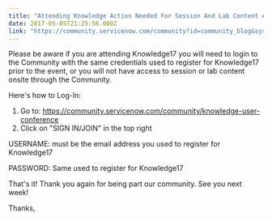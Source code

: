 ```yaml
---
title: "Attending Knowledge Action Needed For Session And Lab Content Access"
date: 2017-05-05T21:25:56.000Z
link: "https://community.servicenow.com/community?id=community_blog&sys_id=618ce6e1dbd0dbc01dcaf3231f96196e"
---
```

<p>Please be aware if you are attending Knowledge17 you will need to login to the Community with the same credentials used to register for Knowledge17 prior to the event, or you will not have access to session or lab content onsite through the Community.</p><p></p><p>Here's how to Log-In:</p><ol style="list-style-type: decimal;"><li><span>Go to: </span><a title="ainerTT-hover-container jive-link-community-small" class="jivecontainerTT-hover-container jive-link-community-small" data-containerId="1" data-containerType="14" data-objectId="2024" data-objectType="14" href="/community?id=community_static&sys_id=93c3be65dbdc5bc0b322f4621f961966">https://community.servicenow.com/community/knowledge-user-conference</a></li><li>Click on "SIGN IN/JOIN" in the top right</li></ol><p></p><p>USERNAME: must be the email address you used to register for Knowledge17</p><p></p><p>PASSWORD: Same used to register for Knowledge17</p><p></p><p>That's it! Thank you again for being part our community. See you next week!</p><p></p><p>Thanks,</p>